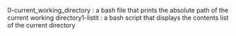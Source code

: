 0-current_working_directory : a bash file that prints the absolute path of the current working directory1-listit : a bash script that displays the contents list of the current directory
